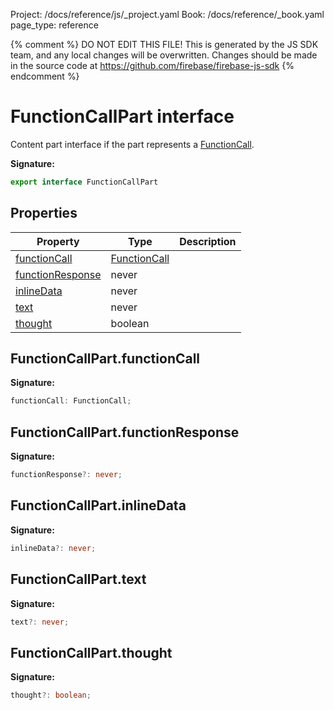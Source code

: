 Project: /docs/reference/js/_project.yaml
Book: /docs/reference/_book.yaml
page_type: reference

{% comment %}
DO NOT EDIT THIS FILE!
This is generated by the JS SDK team, and any local changes will be
overwritten. Changes should be made in the source code at
https://github.com/firebase/firebase-js-sdk
{% endcomment %}

# FunctionCallPart interface
Content part interface if the part represents a [FunctionCall](./ai.functioncall.md#functioncall_interface)<!-- -->.

<b>Signature:</b>

```typescript
export interface FunctionCallPart 
```

## Properties

|  Property | Type | Description |
|  --- | --- | --- |
|  [functionCall](./ai.functioncallpart.md#functioncallpartfunctioncall) | [FunctionCall](./ai.functioncall.md#functioncall_interface) |  |
|  [functionResponse](./ai.functioncallpart.md#functioncallpartfunctionresponse) | never |  |
|  [inlineData](./ai.functioncallpart.md#functioncallpartinlinedata) | never |  |
|  [text](./ai.functioncallpart.md#functioncallparttext) | never |  |
|  [thought](./ai.functioncallpart.md#functioncallpartthought) | boolean |  |

## FunctionCallPart.functionCall

<b>Signature:</b>

```typescript
functionCall: FunctionCall;
```

## FunctionCallPart.functionResponse

<b>Signature:</b>

```typescript
functionResponse?: never;
```

## FunctionCallPart.inlineData

<b>Signature:</b>

```typescript
inlineData?: never;
```

## FunctionCallPart.text

<b>Signature:</b>

```typescript
text?: never;
```

## FunctionCallPart.thought

<b>Signature:</b>

```typescript
thought?: boolean;
```
